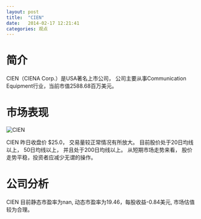```yaml
---
layout: post
title:  "CIEN"
date:   2014-02-17 12:21:41
categories: 观点
---
```


# 简介
CIEN（CIENA Corp.）是USA著名上市公司，
公司主要从事Communication Equipment行业，当前市值2588.68百万美元。

# 市场表现

![CIEN](http://finviz.com/chart.ashx?t=CIEN&ty=c&ta=1&p=d&s=l)

CIEN 昨日收盘价 $25.0，
交易量较正常情况有所放大。
目前股价处于20日均线以上，
50日均线以上，
并且处于200日均线以上。
从短期市场走势来看，
股价走势平稳，投资者应减少无谓的操作。

# 公司分析
CIEN 目前静态市盈率为nan, 动态市盈率为19.46，每股收益-0.84美元,
市场估值较为合理。
